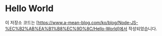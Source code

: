 # Hello World
이 저장소 코드는 [https://www.a-mean-blog.com/ko/blog/Node-JS-%EC%B2%AB%EA%B1%B8%EC%9D%8C/Hello-World]에서 작성되었습니다.
<br>